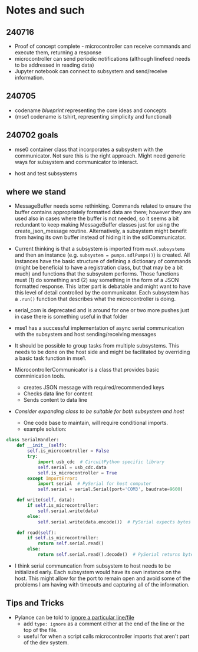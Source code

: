 # Notes and such

## 240716

- Proof of concept complete - microcontroller can receive commands and execute them, returning a response
- microcontroller can send periodic notifications (although linefeed needs to be addressed in reading data)
- Jupyter notebook can connect to subsystem and send/receive information.

## 240705

- codename *blueprint* representing the core ideas and concepts
- (mse1 codename is tshirt, representing simplicity and functional)

## 240702 goals

- mse0 container class that incorporates a subsystem with the communicator. 
    Not sure this is the right approach. Might need generic ways for subsystem and communicator to interact.
    
- host and test subsystems

## where we stand

- MessageBuffer needs some rethinking. Commands related to ensure the buffer contains appropriately formatted data are there; however they are used also in cases where the buffer is not needed, so it seems a bit redundant to keep making MessageBuffer classes just for using the create_json_message routine. Alternatively, a subsystem might benefit from having its own buffer instead of hiding it in the sdlCommunicator.

- Current thinking is that a subsystem is imported from `mseX.subsystems` and then an instance (e.g. `subsystem = pumps.sdlPumps()`) is created. All instances have the basic structure of defining a dictionary of commands (might be beneficial to have a registration class, but that may be a bit much) and functions that the subsystem performs. Those functions must (1) do something and (2) say something in the form of a JSON formatted response. This latter part is debatable and might want to have this level of detail controlled by the communicator. Each subsystem has a `.run()` function that describes what the microcontroller is doing.

- serial_com is deprecated and is around for one or two more pushes just in case there is something useful in that folder
- mse1 has a successful implementation of async serial communication with the subsystem and host sending/receiving messages
- It should be possible to group tasks from multiple subsystems. This needs to be done on the host side and might be facilitated by overriding a basic task function in mse1.
 

- MicrocontrollerCommunicator is a class that provides basic comminication tools.
    - creates JSON message with required/recommended keys
    - Checks data line for content
    - Sends content to data line
- *Consider expanding class to be suitable for both subsystem and host*
    - One code base to maintain, will require conditional imports.
    - example solution:

``` python
class SerialHandler:
    def __init__(self):
        self.is_microcontroller = False
        try:
            import usb_cdc  # CircuitPython specific library
            self.serial = usb_cdc.data
            self.is_microcontroller = True
        except ImportError:
            import serial  # PySerial for host computer
            self.serial = serial.Serial(port='COM3', baudrate=9600)

    def write(self, data):
        if self.is_microcontroller:
            self.serial.write(data)
        else:
            self.serial.write(data.encode())  # PySerial expects bytes

    def read(self):
        if self.is_microcontroller:
            return self.serial.read()
        else:
            return self.serial.read().decode()  # PySerial returns bytes
```


* I think serial communcation from subsystem to host needs to be initialized early. Each subsystem would have its own instance on the host. This might allow for the port to remain open and avoid some of the problems I am having with timeouts and capturing all of the information.



## Tips and Tricks

* Pylance can be told to [ignore a particular line/file](https://www.reddit.com/r/VisualStudioCode/comments/i3mpct/comment/g5bkx9u/) 
    * add `type: ignore` as a comment either at the end of the line or the top of the file.
    * useful for when a script calls microcontroller imports that aren't part of the dev system.